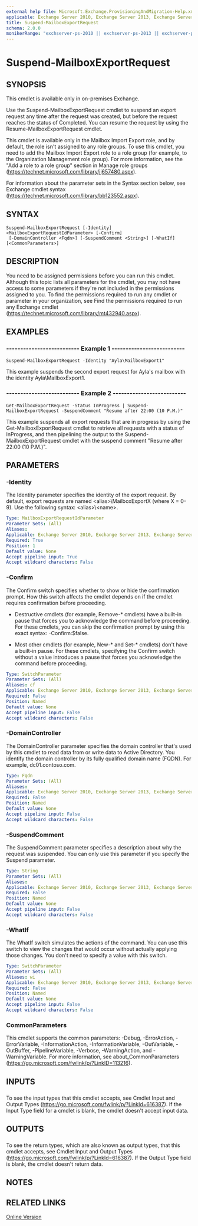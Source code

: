 ```yaml
---
external help file: Microsoft.Exchange.ProvisioningAndMigration-Help.xml
applicable: Exchange Server 2010, Exchange Server 2013, Exchange Server 2016, Exchange Server 2019
title: Suspend-MailboxExportRequest
schema: 2.0.0
monikerRange: "exchserver-ps-2010 || exchserver-ps-2013 || exchserver-ps-2016 || exchserver-ps-2019"
---
```


# Suspend-MailboxExportRequest

## SYNOPSIS
This cmdlet is available only in on-premises Exchange.

Use the Suspend-MailboxExportRequest cmdlet to suspend an export request any time after the request was created, but before the request reaches the status of Completed. You can resume the request by using the Resume-MailboxExportRequest cmdlet.

This cmdlet is available only in the Mailbox Import Export role, and by default, the role isn't assigned to any role groups. To use this cmdlet, you need to add the Mailbox Import Export role to a role group (for example, to the Organization Management role group). For more information, see the "Add a role to a role group" section in Manage role groups (https://technet.microsoft.com/library/jj657480.aspx).

For information about the parameter sets in the Syntax section below, see Exchange cmdlet syntax (https://technet.microsoft.com/library/bb123552.aspx).

## SYNTAX

```
Suspend-MailboxExportRequest [-Identity] <MailboxExportRequestIdParameter> [-Confirm]
 [-DomainController <Fqdn>] [-SuspendComment <String>] [-WhatIf] [<CommonParameters>]
```

## DESCRIPTION
You need to be assigned permissions before you can run this cmdlet. Although this topic lists all parameters for the cmdlet, you may not have access to some parameters if they're not included in the permissions assigned to you. To find the permissions required to run any cmdlet or parameter in your organization, see Find the permissions required to run any Exchange cmdlet (https://technet.microsoft.com/library/mt432940.aspx).

## EXAMPLES

### -------------------------- Example 1 --------------------------
```
Suspend-MailboxExportRequest -Identity "Ayla\MailboxExport1"
```

This example suspends the second export request for Ayla's mailbox with the identity Ayla\\MailboxExport1.

### -------------------------- Example 2 --------------------------
```
Get-MailboxExportRequest -Status InProgress | Suspend-MailboxExportRequest -SuspendComment "Resume after 22:00 (10 P.M.)"
```

This example suspends all export requests that are in progress by using the Get-MailboxExportRequest cmdlet to retrieve all requests with a status of InProgress, and then pipelining the output to the Suspend-MailboxExportRequest cmdlet with the suspend comment "Resume after 22:00 (10 P.M.)".

## PARAMETERS

### -Identity
The Identity parameter specifies the identity of the export request. By default, export requests are named \<alias\>\\MailboxExportX (where X = 0-9). Use the following syntax: \<alias\>\\\<name\>.

```yaml
Type: MailboxExportRequestIdParameter
Parameter Sets: (All)
Aliases:
Applicable: Exchange Server 2010, Exchange Server 2013, Exchange Server 2016
Required: True
Position: 1
Default value: None
Accept pipeline input: True
Accept wildcard characters: False
```

### -Confirm
The Confirm switch specifies whether to show or hide the confirmation prompt. How this switch affects the cmdlet depends on if the cmdlet requires confirmation before proceeding.

- Destructive cmdlets (for example, Remove-\* cmdlets) have a built-in pause that forces you to acknowledge the command before proceeding. For these cmdlets, you can skip the confirmation prompt by using this exact syntax: -Confirm:$false.

- Most other cmdlets (for example, New-\* and Set-\* cmdlets) don't have a built-in pause. For these cmdlets, specifying the Confirm switch without a value introduces a pause that forces you acknowledge the command before proceeding.

```yaml
Type: SwitchParameter
Parameter Sets: (All)
Aliases: cf
Applicable: Exchange Server 2010, Exchange Server 2013, Exchange Server 2016
Required: False
Position: Named
Default value: None
Accept pipeline input: False
Accept wildcard characters: False
```

### -DomainController
The DomainController parameter specifies the domain controller that's used by this cmdlet to read data from or write data to Active Directory. You identify the domain controller by its fully qualified domain name (FQDN). For example, dc01.contoso.com.

```yaml
Type: Fqdn
Parameter Sets: (All)
Aliases:
Applicable: Exchange Server 2010, Exchange Server 2013, Exchange Server 2016
Required: False
Position: Named
Default value: None
Accept pipeline input: False
Accept wildcard characters: False
```

### -SuspendComment
The SuspendComment parameter specifies a description about why the request was suspended. You can only use this parameter if you specify the Suspend parameter.

```yaml
Type: String
Parameter Sets: (All)
Aliases:
Applicable: Exchange Server 2010, Exchange Server 2013, Exchange Server 2016
Required: False
Position: Named
Default value: None
Accept pipeline input: False
Accept wildcard characters: False
```

### -WhatIf
The WhatIf switch simulates the actions of the command. You can use this switch to view the changes that would occur without actually applying those changes. You don't need to specify a value with this switch.

```yaml
Type: SwitchParameter
Parameter Sets: (All)
Aliases: wi
Applicable: Exchange Server 2010, Exchange Server 2013, Exchange Server 2016
Required: False
Position: Named
Default value: None
Accept pipeline input: False
Accept wildcard characters: False
```

### CommonParameters
This cmdlet supports the common parameters: -Debug, -ErrorAction, -ErrorVariable, -InformationAction, -InformationVariable, -OutVariable, -OutBuffer, -PipelineVariable, -Verbose, -WarningAction, and -WarningVariable. For more information, see about_CommonParameters (https://go.microsoft.com/fwlink/p/?LinkID=113216).

## INPUTS

###  
To see the input types that this cmdlet accepts, see Cmdlet Input and Output Types (https://go.microsoft.com/fwlink/p/?LinkId=616387). If the Input Type field for a cmdlet is blank, the cmdlet doesn't accept input data.

## OUTPUTS

###  
To see the return types, which are also known as output types, that this cmdlet accepts, see Cmdlet Input and Output Types (https://go.microsoft.com/fwlink/p/?LinkId=616387). If the Output Type field is blank, the cmdlet doesn't return data.

## NOTES

## RELATED LINKS

[Online Version](https://technet.microsoft.com/library/3779c7b2-a25d-4213-bd20-fb58ba9d6925.aspx)

